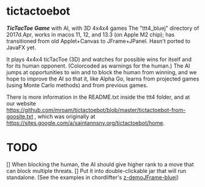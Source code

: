 # tictactoebot
***TicTacToe Game*** with AI, with 3D 4x4x4 games
The "ttt4_bluej" directory of 2017d.Apr, works in macos 11, 12, and 13.3 (on Apple M2 chip); has transitioned from old Applet+Canvas to JFrame+JPanel. 
Hasn't ported to JavaFX yet. 

It plays 4x4x4 ticTacToe (3D) and watches for possible wins for itself and for its human opponent. (Colorcoded as warnings for the human.)
The AI jumps at opportunities to win and to block the human from winning, and we hope to improve the AI so that it, like Alpha Go, learns from projected games (using Monte Carlo methods) and from previous games.

There is more information in the README.txt inside the ttt4 folder, and at our website  https://github.com/mroam/tictactoebot/blob/master/tictactoebot-from-goosite.txt , which was originally at https://sites.google.com/a/saintannsny.org/tictactoebot/home.

# TODO
[] When blocking the human, the AI should give higher rank to a move that can block multiple threats.
[] Put it into double-clickable jar that will run standalone. (See the examples in chordlifter's [z-demoJFrame-bluej](https://github.com/mroam/chordlifter/tree/main/z-demoJFrame-bluej))

